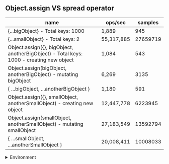 ## Object.assign VS spread operator

|name|ops/sec|samples|
|-|-|-|
|{...bigObject} - Total keys: 1000|1,889|945|
|{...smallObject} - Total keys: 2|55,317,885|27659719|
|Object.assign({}, bigObject, anotherBigObject) - Total keys: 1000 - creating new object|1,084|543|
|Object.assign(bigObject, anotherBigObject) - mutating bigObject|6,269|3135|
|{ ...bigObject, ...anotherBigObject }|1,180|591|
|Object.assign({}, smallObject, anotherSmallObject) - creating new object|12,447,778|6223945|
|Object.assign(smallObject, anotherSmallObject) - mutating smallObject|27,183,549|13592794|
|{ ...smallObject, ...anotherSmallObject }|20,008,411|10008033|


<details>
<summary>Environment</summary>

* __Machine:__ linux x64 | 4 vCPUs | 7.6GB Mem
* __Run:__ Fri Oct 11 2024 21:28:55 GMT+0000 (Coordinated Universal Time)
* __Node:__ `v18.20.4`
</details>

<!--
{"environment":{"platform":"linux","arch":"x64","cpus":4,"totalMemory":7.597881317138672},"benchmarks":[{"name":"{...bigObject} - Total keys: 1000","opsSec":1889.7611493088164,"samples":945},{"name":"{...smallObject} - Total keys: 2","opsSec":55317885.89075767,"samples":27659719},{"name":"Object.assign({}, bigObject, anotherBigObject) - Total keys: 1000 - creating new object","opsSec":1084.415690364691,"samples":543},{"name":"Object.assign(bigObject, anotherBigObject) - mutating bigObject","opsSec":6269.822538942858,"samples":3135},{"name":"{ ...bigObject, ...anotherBigObject }","opsSec":1180.8756717406764,"samples":591},{"name":"Object.assign({}, smallObject, anotherSmallObject) - creating new object","opsSec":12447778.592381598,"samples":6223945},{"name":"Object.assign(smallObject, anotherSmallObject) - mutating smallObject","opsSec":27183549.66871164,"samples":13592794},{"name":"{ ...smallObject, ...anotherSmallObject }","opsSec":20008411.102046933,"samples":10008033}]}-->
